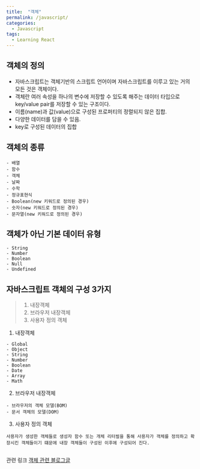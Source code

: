 ```yaml
---
title:  "객체"
permalink: /javascript/
categories:
  - Javascript
tags:
  - Learning React
---
```


## 객체의 정의
- 자바스크립트는 객체기반의 스크립트 언어이며 자바스크립트를 이루고 있는 거의 모든 것은 객체이다.
- 객체란 여러 속성을 하나의 변수에 저장할 수 있도록 해주는 데이터 타입으로 key/value pair를 저장할 수 있는 구조이다.
- 이름(name)과 값(value)으로 구성된 프로퍼티의 정렬되지 않은 집합.
- 다양한 데이터를 담을 수 있음.
- key로 구성된 데이터의 집합

## 객체의 종류
```
- 배열 
- 함수
- 객체
- 날짜
- 수학
- 정규표현식 
- Boolean(new 키워드로 정의된 경우)
- 숫자(new 키워드로 정의된 경우) 
- 문자열(new 키워드로 정의된 경우)
```

## 객체가 아닌 기본 데이터 유형
```
- String 
- Number
- Boolean
- Null
- Undefined
```

## 자바스크립트 객체의 구성 3가지
>1. 내장객체
>2. 브라우저 내장객체 
>3. 사용자 정의 객체  

1. 내장객체
```
- Global
- Object
- String
- Number
- Boolean
- Date
- Array
- Math
```

2. 브라우저 내장객체 
```
- 브라우저의 객체 모델(BOM)
- 문서 객체의 모델(DOM)
```

3. 사용자 정의 객체
```
사용자가 생성한 객체들로 생성자 함수 또는 개체 리터럴을 통해 사용자가 객체를 정의하고 확장시킨 객체들이기 떄문에 내장 객체들이 구성된 이후에 구성되어 진다.
```


```jsx
```


관련 링크
[객체 관련 블로그글](https://velog.io/@surim014/%EC%9B%B9%EC%9D%84-%EC%9B%80%EC%A7%81%EC%9D%B4%EB%8A%94-%EA%B7%BC%EC%9C%A1-JavaScript%EB%9E%80-%EB%AC%B4%EC%97%87%EC%9D%B8%EA%B0%80-part-7-Object-35k01xmdfp)